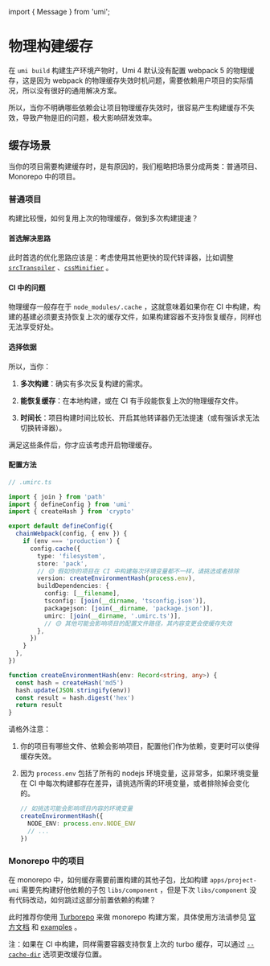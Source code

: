import { Message } from 'umi';

# 物理构建缓存

在 `umi build` 构建生产环境产物时，Umi 4 默认没有配置 webpack 5 的物理缓存，这是因为 webpack 的物理缓存失效时机问题，需要依赖用户项目的实际情况，所以没有很好的通用解决方案。

所以，当你不明确哪些依赖会让项目物理缓存失效时，很容易产生构建缓存不失效，导致产物是旧的问题，极大影响研发效率。

## 缓存场景

当你的项目需要构建缓存时，是有原因的，我们粗略把场景分成两类：普通项目、Monorepo 中的项目。

### 普通项目

构建比较慢，如何复用上次的物理缓存，做到多次构建提速？

#### 首选解决思路

此时首选的优化思路应该是：考虑使用其他更快的现代转译器，比如调整 [`srcTranspiler`](../docs/api/config#srctranspiler) 、[`cssMinifier`](../docs/api/config#cssminifier) 。

#### CI 中的问题

物理缓存一般存在于 `node_modules/.cache` ，这就意味着如果你在 CI 中构建，构建的基建必须要支持恢复上次的缓存文件，如果构建容器不支持恢复缓存，同样也无法享受好处。

#### 选择依据

所以，当你：

1. **多次构建**：确实有多次反复构建的需求。

2. **能恢复缓存**：在本地构建，或在 CI 有手段能恢复上次的物理缓存文件。

3. **时间长**：项目构建时间比较长、开启其他转译器仍无法提速（或有强诉求无法切换转译器）。

满足这些条件后，你才应该考虑开启物理缓存。

#### 配置方法

```ts
// .umirc.ts

import { join } from 'path'
import { defineConfig } from 'umi'
import { createHash } from 'crypto'

export default defineConfig({
  chainWebpack(config, { env }) {
    if (env === 'production') {
      config.cache({
        type: 'filesystem',
        store: 'pack',
        // 🟡 假如你的项目在 CI 中构建每次环境变量都不一样，请挑选或者排除
        version: createEnvironmentHash(process.env),
        buildDependencies: {
          config: [__filename],
          tsconfig: [join(__dirname, 'tsconfig.json')],
          packagejson: [join(__dirname, 'package.json')],
          umirc: [join(__dirname, '.umirc.ts')],
          // 🟡 其他可能会影响项目的配置文件路径，其内容变更会使缓存失效
        },
      })
    }
  },
})

function createEnvironmentHash(env: Record<string, any>) {
  const hash = createHash('md5')
  hash.update(JSON.stringify(env))
  const result = hash.digest('hex')
  return result
}
```

请格外注意：

1. 你的项目有哪些文件、依赖会影响项目，配置他们作为依赖，变更时可以使得缓存失效。

2. 因为 `process.env` 包括了所有的 nodejs 环境变量，这非常多，如果环境变量在 CI 中每次构建都存在差异，请挑选所需的环境变量，或者排除掉会变化的。

    ```ts
    // 如挑选可能会影响项目内容的环境变量
    createEnvironmentHash({
      NODE_ENV: process.env.NODE_ENV
      // ...
    })
    ```

### Monorepo 中的项目

在 monorepo 中，如何缓存需要前置构建的其他子包，比如构建 `apps/project-umi` 需要先构建好他依赖的子包 `libs/component` ，但是下次 `libs/component` 没有代码改动，如何跳过这部分前置依赖的构建？

此时推荐你使用 [Turborepo](https://turbo.build/repo) 来做 monorepo 构建方案，具体使用方法请参见 [官方文档](https://turbo.build/repo/docs) 和 [examples](https://github.com/vercel/turbo/tree/main/examples) 。

注：如果在 CI 中构建，同样需要容器支持恢复上次的 turbo 缓存，可以通过 [`--cache-dir`](https://turbo.build/repo/docs/reference/command-line-reference#--cache-dir) 选项更改缓存位置。






